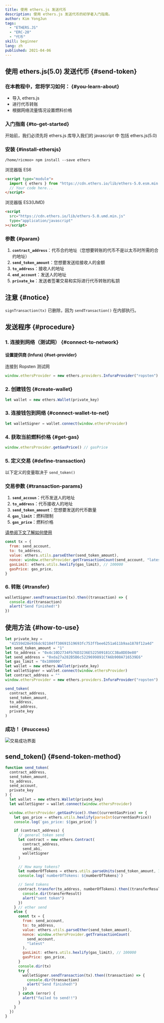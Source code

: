 ```yaml
---
title: 使用 ethers.js 发送代币
description: 使用 ethers.js 发送代币的初学者入门指南。
author: Kim YongJun
tags:
  - "ETHERS.JS"
  - "ERC-20"
  - "代币"
skill: beginner
lang: zh
published: 2021-04-06
---
```


## 使用 ethers.js(5.0) 发送代币 {#send-token}

### 在本教程中，您将学习如何： {#you-learn-about}

- 导入 ethers.js
- 进行代币转账
- 根据网络流量情况设置燃料价格

### 入门指南 {#to-get-started}

开始前，我们必须先将 ethers.js 库导入我们的 javascript 中 包括 ethers.js(5.0)

### 安装 {#install-ethersjs}

```shell
/home/ricmoo> npm install --save ethers
```

浏览器版 ES6

```html
<script type="module">
  import { ethers } from "https://cdn.ethers.io/lib/ethers-5.0.esm.min.js"
  // Your code here...
</script>
```

浏览器版 ES3(UMD)

```html
<script
  src="https://cdn.ethers.io/lib/ethers-5.0.umd.min.js"
  type="application/javascript"
></script>
```

### 参数 {#param}

1. **`contract_address`**：代币合约地址（您想要转账的代币不是以太币时所需的合约地址）
2. **`send_token_amount`**：您想要发送给接收人的金额
3. **`to_address`**：接收人的地址
4. **`end_account`**：发送人的地址
5. **`private_ke`**：发送者签署交易和实际进行代币转账的私钥

## 注意 {#notice}

`signTransaction(tx)` 已删除，因为 `sendTransaction()` 在内部执行。

## 发送程序 {#procedure}

### 1. 连接到网络（测试网） {#connect-to-network}

#### 设置提供商 (Infura) {#set-provider}

连接到 Ropsten 测试网

```javascript
window.ethersProvider = new ethers.providers.InfuraProvider("ropsten")
```

### 2. 创建钱包 {#create-wallet}

```javascript
let wallet = new ethers.Wallet(private_key)
```

### 3. 连接钱包到网络 {#connect-wallet-to-net}

```javascript
let walletSigner = wallet.connect(window.ethersProvider)
```

### 4. 获取当前燃料价格 {#get-gas}

```javascript
window.ethersProvider.getGasPrice() // gasPrice
```

### 5. 定义交易 {#define-transaction}

以下定义的变量取决于 `send_token()`

### 交易参数 {#transaction-params}

1. **`send_accoun`**：代币发送人的地址
2. **`to_address`**：代币接收人的地址
3. **`send_token_amount`**：您想要发送的代币数量
4. **`gas_limit`**：燃料限制
5. **`gas_price`**：燃料价格

[请参阅下文了解如何使用](#how-to-use)

```javascript
const tx = {
  from: send_account,
  to: to_address,
  value: ethers.utils.parseEther(send_token_amount),
  nonce: window.ethersProvider.getTransactionCount(send_account, "latest"),
  gasLimit: ethers.utils.hexlify(gas_limit), // 100000
  gasPrice: gas_price,
}
```

### 6. 转账 {#transfer}

```javascript
walletSigner.sendTransaction(tx).then((transaction) => {
  console.dir(transaction)
  alert("Send finished!")
})
```

## 使用方法 {#how-to-use}

```javascript
let private_key =
  "41559d28e936dc92104ff30691519693fc753ffbee6251a611b9aa1878f12a4d"
let send_token_amount = "1"
let to_address = "0x4c10D2734Fb76D3236E522509181CC3Ba8DE0e80"
let send_address = "0xda27a282B5B6c5229699891CfA6b900A716539E6"
let gas_limit = "0x100000"
let wallet = new ethers.Wallet(private_key)
let walletSigner = wallet.connect(window.ethersProvider)
let contract_address = ""
window.ethersProvider = new ethers.providers.InfuraProvider("ropsten")

send_token(
  contract_address,
  send_token_amount,
  to_address,
  send_address,
  private_key
)
```

### 成功！ {#success}

![交易成功界面](./successful-transaction.png)

## send_token() {#send-token-method}

```javascript
function send_token(
  contract_address,
  send_token_amount,
  to_address,
  send_account,
  private_key
) {
  let wallet = new ethers.Wallet(private_key)
  let walletSigner = wallet.connect(window.ethersProvider)

  window.ethersProvider.getGasPrice().then((currentGasPrice) => {
    let gas_price = ethers.utils.hexlify(parseInt(currentGasPrice))
    console.log(`gas_price: ${gas_price}`)

    if (contract_address) {
      // general token send
      let contract = new ethers.Contract(
        contract_address,
        send_abi,
        walletSigner
      )

      // How many tokens?
      let numberOfTokens = ethers.utils.parseUnits(send_token_amount, 18)
      console.log(`numberOfTokens: ${numberOfTokens}`)

      // Send tokens
      contract.transfer(to_address, numberOfTokens).then((transferResult) => {
        console.dir(transferResult)
        alert("sent token")
      })
    } // ether send
    else {
      const tx = {
        from: send_account,
        to: to_address,
        value: ethers.utils.parseEther(send_token_amount),
        nonce: window.ethersProvider.getTransactionCount(
          send_account,
          "latest"
        ),
        gasLimit: ethers.utils.hexlify(gas_limit), // 100000
        gasPrice: gas_price,
      }
      console.dir(tx)
      try {
        walletSigner.sendTransaction(tx).then((transaction) => {
          console.dir(transaction)
          alert("Send finished!")
        })
      } catch (error) {
        alert("failed to send!!")
      }
    }
  })
}
```
